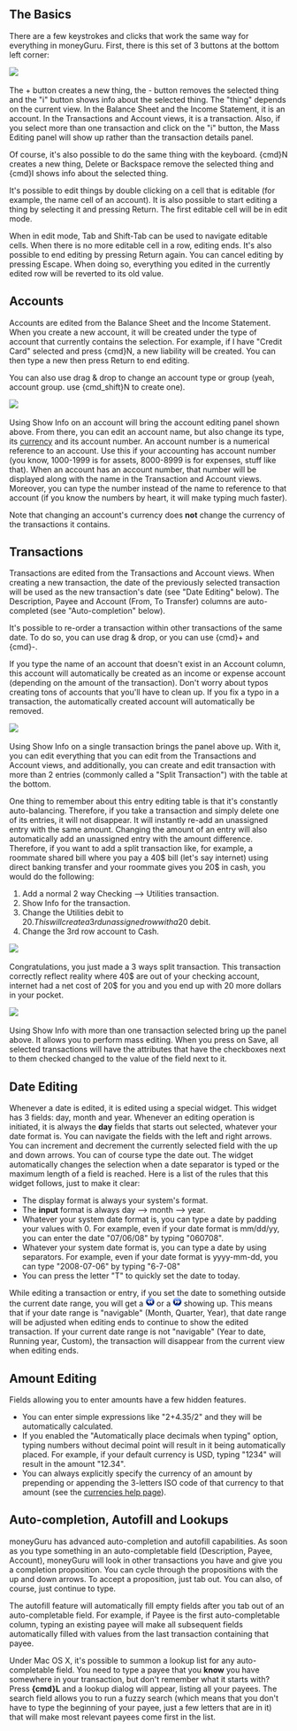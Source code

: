 The Basics
-----

There are a few keystrokes and clicks that work the same way for everything in moneyGuru. First, there is this set of 3 buttons at the bottom left corner:

![](images/edition_buttons.png)

The + button creates a new thing, the - button removes the selected thing and the "i" button shows info about the selected thing. The "thing" depends on the current view. In the Balance Sheet and the Income Statement, it is an account. In the Transactions and Account views, it is a transaction. Also, if you select more than one transaction and click on the "i" button, the Mass Editing panel will show up rather than the transaction details panel.

Of course, it's also possible to do the same thing with the keyboard. {cmd}N creates a new thing, Delete or Backspace remove the selected thing and {cmd}I shows info about the selected thing.

It's possible to edit things by double clicking on a cell that is editable (for example, the name cell of an account). It is also possible to start editing a thing by selecting it and pressing Return. The first editable cell will be in edit mode.

When in edit mode, Tab and Shift-Tab can be used to navigate editable cells. When there is no more editable cell in a row, editing ends. It's also possible to end editing by pressing Return again. You can cancel editing by pressing Escape. When doing so, everything you edited in the currently edited row will be reverted to its old value.

Accounts
-----

Accounts are edited from the Balance Sheet and the Income Statement. When you create a new account, it will be created under the type of account that currently contains the selection. For example, if I have "Credit Card" selected and press {cmd}N, a new liability will be created. You can then type a new then press Return to end editing.

You can also use drag & drop to change an account type or group (yeah, account group. use {cmd_shift}N to create one).

![](images/edition_account_panel.png)

Using Show Info on an account will bring the account editing panel shown above. From there, you can edit an account name, but also change its type, its [currency](currencies.htm) and its account number. An account number is a numerical reference to an account. Use this if your accounting has account number (you know, 1000-1999 is for assets, 8000-8999 is for expenses, stuff like that). When an account has an account number, that number will be displayed along with the name in the Transaction and Account views. Moreover, you can type the number instead of the name to reference to that account (if you know the numbers by heart, it will make typing much faster).

Note that changing an account's currency does **not** change the currency of the transactions it contains.

Transactions
-----

Transactions are edited from the Transactions and Account views. When creating a new transaction, the date of the previously selected transaction will be used as the new transaction's date (see "Date Editing" below). The Description, Payee and Account (From, To Transfer) columns are auto-completed (see "Auto-completion" below).

It's possible to re-order a transaction within other transactions of the same date. To do so, you can use drag & drop, or you can use {cmd}+ and {cmd}-.

If you type the name of an account that doesn't exist in an Account column, this account will automatically be created as an income or expense account (depending on the amount of the transaction). Don't worry about typos creating tons of accounts that you'll have to clean up. If you fix a typo in a transaction, the automatically created account will automatically be removed.

![](images/edition_transaction_panel.png)

Using Show Info on a single transaction brings the panel above up. With it, you can edit everything that you can edit from the Transactions and Account views, and additionally, you can create and edit transaction with more than 2 entries (commonly called a "Split Transaction") with the table at the bottom.

One thing to remember about this entry editing table is that it's constantly auto-balancing. Therefore, if you take a transaction and simply delete one of its entries, it will not disappear. It will instantly re-add an unassigned entry with the same amount. Changing the amount of an entry will also automatically add an unassigned entry with the amount difference. Therefore, if you want to add a split transaction like, for example, a roommate shared bill where you pay a 40$ bill (let's say internet) using direct banking transfer and your roommate gives you 20$ in cash, you would do the following:

1. Add a normal 2 way Checking --> Utilities transaction.
1. Show Info for the transaction.
1. Change the Utilities debit to 20$. This will create a 3rd unassigned row with a 20$ debit.
1. Change the 3rd row account to Cash.

![](images/edition_three_way_split.png)

Congratulations, you just made a 3 ways split transaction. This transaction correctly reflect reality where 40$ are out of your checking account, internet had a net cost of 20$ for you and you end up with 20 more dollars in your pocket.

![](images/edition_mass_edition_panel.png)

Using Show Info with more than one transaction selected bring up the panel above. It allows you to perform mass editing. When you press on Save, all selected transactions will have the attributes that have the checkboxes next to them checked changed to the value of the field next to it.

Date Editing
-----

Whenever a date is edited, it is edited using a special widget. This widget has 3 fields: day, month and year. Whenever an editing operation is initiated, it is always the **day** fields that starts out selected, whatever your date format is. You can navigate the fields with the left and right arrows. You can increment and decrement the currently selected field with the up and down arrows. You can of course type the date out. The widget automatically changes the selection when a date separator is typed or the maximum length of a field is reached. Here is a list of the rules that this widget follows, just to make it clear:

* The display format is always your system's format.
* The **input** format is always day --> month --> year.
* Whatever your system date format is, you can type a date by padding your values with 0. For example, even if your date format is mm/dd/yy, you can enter the date "07/06/08" by typing "060708".
* Whatever your system date format is, you can type a date by using separators. For example, even if your date format is yyyy-mm-dd, you can type "2008-07-06" by typing "6-7-08"
* You can press the letter "T" to quickly set the date to today.

While editing a transaction or entry, if you set the date to something outside the current date range, you will get a ![](images/backward_16.png) or a ![](images/forward_16.png) showing up. This means that if your date range is "navigable" (Month, Quarter, Year), that date range will be adjusted when editing ends to continue to show the edited transaction. If your current date range is not "navigable" (Year to date, Running year, Custom), the transaction will disappear from the current view when editing ends.

Amount Editing
-----

Fields allowing you to enter amounts have a few hidden features. 

* You can enter simple expressions like "2+4.35/2" and they will be automatically calculated.
* If you enabled the "Automatically place decimals when typing" option, typing numbers without decimal point will result in it being automatically placed. For example, if your default currency is USD, typing "1234" will result in the amount "12.34".
* You can always explicitly specify the currency of an amount by prepending or appending the 3-letters ISO code of that currency to that amount (see the [currencies help page](currencies.htm)).

Auto-completion, Autofill and Lookups
-----

moneyGuru has advanced auto-completion and autofill capabilities. As soon as you type something in an auto-completable field (Description, Payee, Account), moneyGuru will look in other transactions you have and give you a completion proposition. You can cycle through the propositions with the up and down arrows. To accept a proposition, just tab out. You can also, of course, just continue to type.

The autofill feature will automatically fill empty fields after you tab out of an auto-completable field. For example, if Payee is the first auto-completable column, typing an existing payee will make all subsequent fields automatically filled with values from the last transaction containing that payee.

Under Mac OS X, it's possible to summon a lookup list for any auto-completable field. You need to type a payee that you **know** you have somewhere in your transaction, but don't remember what it starts with? Press **{cmd}L** and a lookup dialog will appear, listing all your payees. The search field allows you to run a fuzzy search (which means that you don't have to type the beginning of your payee, just a few letters that are in it) that will make most relevant payees come first in the list.